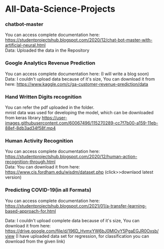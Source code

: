 # All-Data-Science-Projects                                                                                                                                                          
### chatbot-master                        
You can access complete documentation here: https://studentprojectshub.blogspot.com/2020/12/chat-bot-master-with-artificial-neural.html                                              
Data: Uploaded the data in the Repository                                                                                                                                           



### Google Analytics Revenue Prediction                       
You can access complete documentation here: (I will write a blog soon)                                                                                                                                        
Data: I couldn't upload data because of it's size, You can download it from here: https://www.kaggle.com/c/ga-customer-revenue-prediction/data                                                
### Hand Written Digits recognition                       
You can refer the pdf uploaded in the folder.                                                                                                                                         
mnist data was used for developing the model, which can be downloaded from keras library 
https://user-images.githubusercontent.com/60067496/115270289-cc7f7b00-a159-11eb-88ef-8db3ad34f58f.mp4


### Human Activity Recognition                       
You can access complete documentation here: https://studentprojectshub.blogspot.com/2020/12/human-action-recognition-through.html                                                                                                                                      
Data: You can download it from here: https://www.cis.fordham.edu/wisdm/dataset.php  (click>>downlaod latest version)                                                                                                                                 
### Predicting COVID-19(in all Formats)                      
You can access complete documentation here: https://studentprojectshub.blogspot.com/2021/01/a-transfer-learning-based-approach-for.html   

Data: I couldn't upload complete data because of it's size, You can download it from here: https://drive.google.com/file/d/196D_HvmxYW6bJ0MlOvY5PgaEGJR0Oxsb/view (I have uploaded data set for regression, for classification you can download from the given link)                                                         




